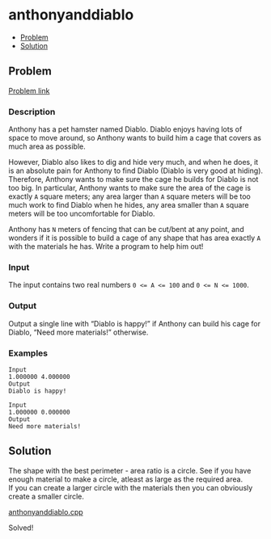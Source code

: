 # anthonyanddiablo
- [Problem](#problem)
- [Solution](#anthonyanddiablo.cpp)

## Problem
[Problem link](https://open.kattis.com/problems/anthonyanddiablo)

### Description
Anthony has a pet hamster named Diablo. Diablo enjoys having lots of space to move around, so Anthony wants to build him a cage that covers as much area as possible.

However, Diablo also likes to dig and hide very much, and when he does, it is an absolute pain for Anthony to find Diablo (Diablo is very good at hiding). Therefore, Anthony wants to make sure the cage he builds for Diablo is not too big. In particular, Anthony wants to make sure the area of the cage is exactly `A` square meters; any area larger than `A` square meters will be too much work to find Diablo when he hides, any area smaller than `A` square meters will be too uncomfortable for Diablo.

Anthony has `N` meters of fencing that can be cut/bent at any point, and wonders if it is possible to build a cage of any shape that has area exactly `A` with the materials he has. Write a program to help him out!

### Input
The input contains two real numbers `0 <= A <= 100` and `0 <= N <= 1000`. 

### Output
Output a single line with “Diablo is happy!” if Anthony can build his cage for Diablo, “Need more materials!” otherwise.

### Examples
```
Input
1.000000 4.000000
Output
Diablo is happy!
```
```
Input
1.000000 0.000000
Output
Need more materials!
```

## Solution
The shape with the best perimeter - area ratio is a circle. See if you have enough material to make a circle, atleast as large as the required area.  
If you can create a larger circle with the materials then you can obviously create a smaller circle.  

[anthonyanddiablo.cpp](./anthonyanddiablo.cpp)

Solved!